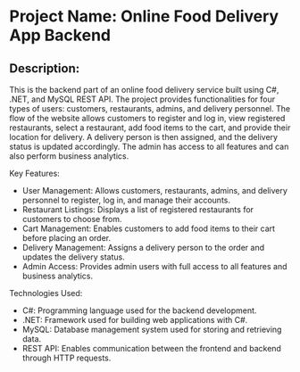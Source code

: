# Project Name: Online Food Delivery App Backend

## Description:
This is the backend part of an online food delivery service built using C#, .NET, and MySQL REST API. The project provides functionalities for four types of users: customers, restaurants, admins, and delivery personnel. The flow of the website allows customers to register and log in, view registered restaurants, select a restaurant, add food items to the cart, and provide their location for delivery. A delivery person is then assigned, and the delivery status is updated accordingly. The admin has access to all features and can also perform business analytics.

Key Features:
- User Management: Allows customers, restaurants, admins, and delivery personnel to register, log in, and manage their accounts.
- Restaurant Listings: Displays a list of registered restaurants for customers to choose from.
- Cart Management: Enables customers to add food items to their cart before placing an order.
- Delivery Management: Assigns a delivery person to the order and updates the delivery status.
- Admin Access: Provides admin users with full access to all features and business analytics.

Technologies Used:
- C#: Programming language used for the backend development.
- .NET: Framework used for building web applications with C#.
- MySQL: Database management system used for storing and retrieving data.
- REST API: Enables communication between the frontend and backend through HTTP requests.

